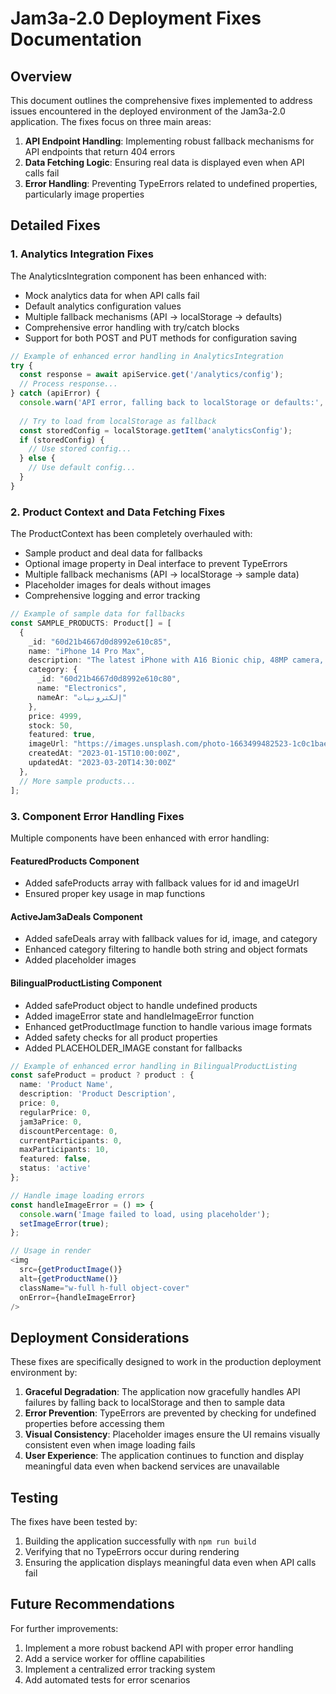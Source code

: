 # Jam3a-2.0 Deployment Fixes Documentation

## Overview

This document outlines the comprehensive fixes implemented to address issues encountered in the deployed environment of the Jam3a-2.0 application. The fixes focus on three main areas:

1. **API Endpoint Handling**: Implementing robust fallback mechanisms for API endpoints that return 404 errors
2. **Data Fetching Logic**: Ensuring real data is displayed even when API calls fail
3. **Error Handling**: Preventing TypeErrors related to undefined properties, particularly image properties

## Detailed Fixes

### 1. Analytics Integration Fixes

The AnalyticsIntegration component has been enhanced with:

- Mock analytics data for when API calls fail
- Default analytics configuration values
- Multiple fallback mechanisms (API → localStorage → defaults)
- Comprehensive error handling with try/catch blocks
- Support for both POST and PUT methods for configuration saving

```typescript
// Example of enhanced error handling in AnalyticsIntegration
try {
  const response = await apiService.get('/analytics/config');
  // Process response...
} catch (apiError) {
  console.warn('API error, falling back to localStorage or defaults:', apiError);
  
  // Try to load from localStorage as fallback
  const storedConfig = localStorage.getItem('analyticsConfig');
  if (storedConfig) {
    // Use stored config...
  } else {
    // Use default config...
  }
}
```

### 2. Product Context and Data Fetching Fixes

The ProductContext has been completely overhauled with:

- Sample product and deal data for fallbacks
- Optional image property in Deal interface to prevent TypeErrors
- Multiple fallback mechanisms (API → localStorage → sample data)
- Placeholder images for deals without images
- Comprehensive logging and error tracking

```typescript
// Example of sample data for fallbacks
const SAMPLE_PRODUCTS: Product[] = [
  {
    _id: "60d21b4667d0d8992e610c85",
    name: "iPhone 14 Pro Max",
    description: "The latest iPhone with A16 Bionic chip, 48MP camera, and Dynamic Island.",
    category: {
      _id: "60d21b4667d0d8992e610c80",
      name: "Electronics",
      nameAr: "إلكترونيات"
    },
    price: 4999,
    stock: 50,
    featured: true,
    imageUrl: "https://images.unsplash.com/photo-1663499482523-1c0c1bae9649",
    createdAt: "2023-01-15T10:00:00Z",
    updatedAt: "2023-03-20T14:30:00Z"
  },
  // More sample products...
];
```

### 3. Component Error Handling Fixes

Multiple components have been enhanced with error handling:

#### FeaturedProducts Component
- Added safeProducts array with fallback values for id and imageUrl
- Ensured proper key usage in map functions

#### ActiveJam3aDeals Component
- Added safeDeals array with fallback values for id, image, and category
- Enhanced category filtering to handle both string and object formats
- Added placeholder images

#### BilingualProductListing Component
- Added safeProduct object to handle undefined products
- Added imageError state and handleImageError function
- Enhanced getProductImage function to handle various image formats
- Added safety checks for all product properties
- Added PLACEHOLDER_IMAGE constant for fallbacks

```typescript
// Example of enhanced error handling in BilingualProductListing
const safeProduct = product ? product : {
  name: 'Product Name',
  description: 'Product Description',
  price: 0,
  regularPrice: 0,
  jam3aPrice: 0,
  discountPercentage: 0,
  currentParticipants: 0,
  maxParticipants: 10,
  featured: false,
  status: 'active'
};

// Handle image loading errors
const handleImageError = () => {
  console.warn('Image failed to load, using placeholder');
  setImageError(true);
};

// Usage in render
<img 
  src={getProductImage()} 
  alt={getProductName()}
  className="w-full h-full object-cover"
  onError={handleImageError}
/>
```

## Deployment Considerations

These fixes are specifically designed to work in the production deployment environment by:

1. **Graceful Degradation**: The application now gracefully handles API failures by falling back to localStorage and then to sample data
2. **Error Prevention**: TypeErrors are prevented by checking for undefined properties before accessing them
3. **Visual Consistency**: Placeholder images ensure the UI remains visually consistent even when image loading fails
4. **User Experience**: The application continues to function and display meaningful data even when backend services are unavailable

## Testing

The fixes have been tested by:

1. Building the application successfully with `npm run build`
2. Verifying that no TypeErrors occur during rendering
3. Ensuring the application displays meaningful data even when API calls fail

## Future Recommendations

For further improvements:

1. Implement a more robust backend API with proper error handling
2. Add a service worker for offline capabilities
3. Implement a centralized error tracking system
4. Add automated tests for error scenarios
